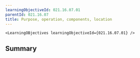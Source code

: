 ```yaml
---
learningObjectiveId: 021.16.07.01
parentId: 021.16.07
title: Purpose, operation, components, location
---
```


```tsx eval
<LearningOBjectives learningObjectiveId={021.16.07.01} />
```

## Summary
